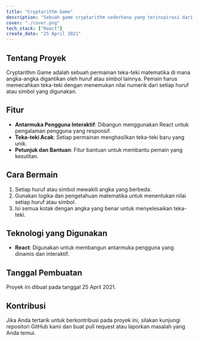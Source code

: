 ```yaml
---
title: "Cryptarithm Game"
description: "Sebuah game cryptarithm sederhana yang terinspirasi dari COC."
cover: "./cover.png"
tech_stack: ["React"]
create_date: "25 April 2021"
---
```

## Tentang Proyek

Cryptarithm Game adalah sebuah permainan teka-teki matematika di mana angka-angka digantikan oleh huruf atau simbol lainnya. Pemain harus memecahkan teka-teki dengan menemukan nilai numerik dari setiap huruf atau simbol yang digunakan.

## Fitur

- **Antarmuka Pengguna Interaktif**: Dibangun menggunakan React untuk pengalaman pengguna yang responsif.
- **Teka-teki Acak**: Setiap permainan menghasilkan teka-teki baru yang unik.
- **Petunjuk dan Bantuan**: Fitur bantuan untuk membantu pemain yang kesulitan.

## Cara Bermain

1. Setiap huruf atau simbol mewakili angka yang berbeda.
2. Gunakan logika dan pengetahuan matematika untuk menentukan nilai setiap huruf atau simbol.
3. Isi semua kotak dengan angka yang benar untuk menyelesaikan teka-teki.

## Teknologi yang Digunakan

- **React**: Digunakan untuk membangun antarmuka pengguna yang dinamis dan interaktif.

## Tanggal Pembuatan

Proyek ini dibuat pada tanggal 25 April 2021.

## Kontribusi

Jika Anda tertarik untuk berkontribusi pada proyek ini, silakan kunjungi repositori GitHub kami dan buat pull request atau laporkan masalah yang Anda temui.

